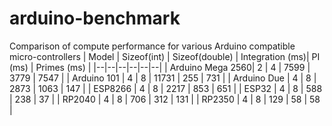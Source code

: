 # arduino-benchmark
Comparison of compute performance for various Arduino compatible micro-controllers
| Model | Sizeof(int) | Sizeof(double) | Integration (ms)| PI (ms) | Primes (ms) |
|--|--|--|--|--|--|
| Arduino Mega 2560|  2 | 4 | 7599 | 3779 | 7547 |
| Arduino 101 |  4 | 8 | 11731 | 255 | 731 |
| Arduino Due |  4 | 8 | 2873 | 1063 | 147 |
| ESP8266 |  4 | 8 | 2217 | 853 | 651 |
| ESP32 |  4 | 8 | 588 | 238 | 37 |
| RP2040 |  4 | 8 | 706 | 312 | 131 |
| RP2350 |  4 | 8 | 129 | 58 | 58 |



